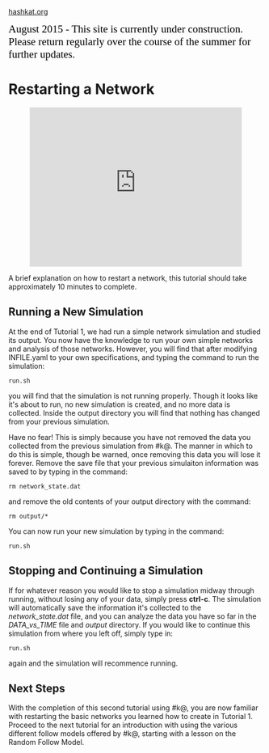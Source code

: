 [hashkat.org](http://hashkat.org)

<span style="color:black; font-family:Georgia; font-size:1.5em;">August 2015 - This site is currently under construction. Please return regularly over the course of the summer for further updates. </span>

# Restarting a Network

<p align = 'center'>
<iframe width="420" height="315" src="https://www.youtube.com/embed/EomkuFDMQ30" frameborder="0" allowfullscreen></iframe>
</p>

A brief explanation on how to restart a network, this tutorial should take approximately 10 minutes to complete.

## Running a New Simulation

At the end of Tutorial 1, we had run a simple network simulation and studied its output. You now have the knowledge to run your own simple networks and analysis of those networks.
However, you will find that after modifying INFILE.yaml to your own specifications, and typing the command to run the simulation:

`run.sh`

you will find that the simulation is not running properly. Though it looks like it's about to run, no new simulation is created, and no more data is collected. Inside the output
directory you will find that nothing has changed from your previous simulation.

Have no fear! This is simply because you have not removed the data you collected from the previous simulation from #k@. The manner in which to do this is simple, though be warned,
once removing this data you will lose it forever. Remove the save file that your previous simulaiton information was saved to by typing in the command:

`rm network_state.dat`

and remove the old contents of your output directory with the command:

`rm output/*`

You can now run your new simulation by typing in the command:

`run.sh`

## Stopping and Continuing a Simulation

If for whatever reason you would like to stop a simulation midway through running, without losing any of your data, simply press **ctrl-c**. The simulation will automatically
save the information it's collected to the *network_state.dat* file, and you can analyze the data you have so far in the *DATA_vs_TIME* file and *output* directory. If you would like
to continue this simulation from where you left off, simply type in:

`run.sh`

again and the simulation will recommence running.

## Next Steps

With the completion of this second tutorial using #k@, you are now familiar with restarting the
basic networks you learned how to create in Tutorial 1. Proceed to the next tutorial for an introduction
with using the various different follow models offered by #k@, starting with a lesson on the 
Random Follow Model.